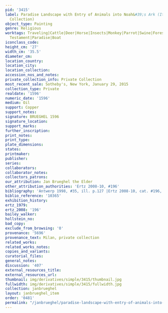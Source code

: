 ```yaml
---
pid: '3415'
label: Paradise Landscape with Entry of Animals into Noah&#39;s Ark (Italy, Private
  Collection)
object_type: Painting
genre: Religious
worktags: Traveling|Cattle|Deer|Horse|Insects|Monkey|Parrot|Swine|Forest|Burghers|Old
  Testament|Paradise|Boat
iconclass_code:
height_cm: '27'
width_cm: '35.5'
diameter_cm:
location_country:
location_city:
location_collection:
accession_nos_and_notes:
private_collection_info: Private Collection
most_recent_sale: Sotheby's, New York, January 29, 2015
collection_type: Private
realdate: '1596'
numeric_date: '1596'
medium: Oil
support: Copper
support_notes:
signature: BRUEGHEL 1596
signature_location:
support_marks:
further_inscription:
print_notes:
print_type:
plate_dimensions:
states:
printmaker:
publisher:
series:
collaborators:
collaborator_notes:
collectors_patrons:
our_attribution: Jan Brueghel the Elder
other_attribution_authorities: 'Ertz 2008-10, #196'
bibliography: 'Antwerp 1998, #35, ill. p.127 |Ertz 2008-10, cat. #196, p.453.'
biblio_reference: '10365'
exhibition_history:
ertz_1979:
ertz_2008: '196'
bailey_walker:
hollstein_no:
bad_copy:
exclude_from_browsing: '0'
provenance: '5696'
provenance_text: Milan, private collection
related_works:
related_works_notes:
copies_and_variants:
curatorial_files:
general_notes:
discussion: '407'
external_resources_title:
external_resources_url:
thumbnail: img/derivatives/simple/3415/thumbnail.jpg
fullwidth: img/derivatives/simple/3415/fullwidth.jpg
collection: janbrueghel
layout: janbrueghel_item
order: '0481'
permalink: "/janbrueghel/paradise-landscape-with-entry-of-animals-into-noahs-ark-italy-private-collection"
---
```

